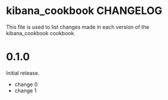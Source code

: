 # kibana_cookbook CHANGELOG

This file is used to list changes made in each version of the kibana_cookbook cookbook.

# 0.1.0

Initial release.

- change 0
- change 1

